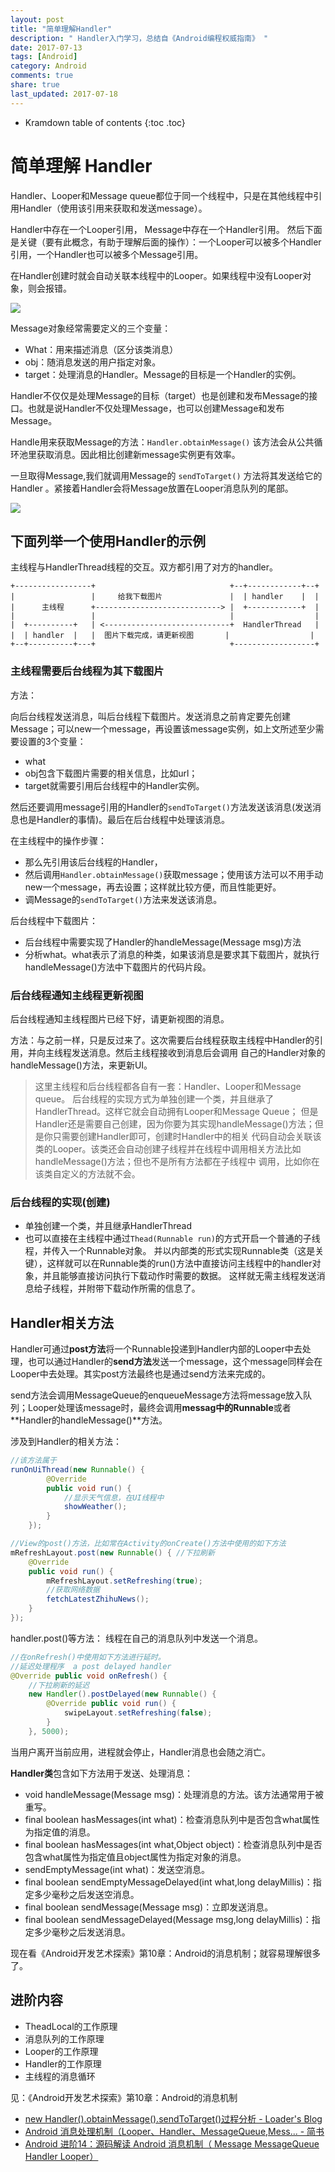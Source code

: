 ```yaml
---
layout: post
title: "简单理解Handler"
description: " Handler入门学习，总结自《Android编程权威指南》 "
date: 2017-07-13
tags: [Android]
category: Android
comments: true
share: true
last_updated: 2017-07-18
---
```




* Kramdown table of contents
{:toc .toc}



# 简单理解 Handler

Handler、Looper和Message queue都位于同一个线程中，只是在其他线程中引用Handler（使用该引用来获取和发送message）。

Handler中存在一个Looper引用， Message中存在一个Handler引用。
然后下面是关键（要有此概念，有助于理解后面的操作）：一个Looper可以被多个Handler引用，一个Handler也可以被多个Message引用。

在Handler创建时就会自动关联本线程中的Looper。如果线程中没有Looper对象，则会报错。

![](https://faner.gitlab.io/assets/images/post-images/Message-Handler-Looper.png)


Message对象经常需要定义的三个变量：

- What：用来描述消息（区分该类消息）
- obj：随消息发送的用户指定对象。
- target：处理消息的Handler。Message的目标是一个Handler的实例。


Handler不仅仅是处理Message的目标（target）也是创建和发布Message的接口。也就是说Handler不仅处理Message，也可以创建Message和发布Message。

Handle用来获取Message的方法：`Handler.obtainMessage()` 该方法会从公共循环池里获取消息。因此相比创建新message实例更有效率。

一旦取得Message,我们就调用Message的 `sendToTarget()` 方法将其发送给它的 Handler 。紧接着Handler会将Message放置在Looper消息队列的尾部。



![](https://faner.gitlab.io/assets/images/post-images/create_and_send_Message.png)


## 下面列举一个使用Handler的示例

主线程与HandlerThread线程的交互。双方都引用了对方的handler。

```
+-----------------+                              +--+------------+--+
|                 |     给我下载图片               |  | handler    |  |
|      主线程      +----------------------------> |  +------------+  |
|                 |                              |                  |
|  +----------+   | <----------------------------+  HandlerThread   |
|  | handler  |   |  图片下载完成，请更新视图       |                  |
+--+----------+---+                              +------------------+
```

### 主线程需要后台线程为其下载图片

方法：

向后台线程发送消息，叫后台线程下载图片。发送消息之前肯定要先创建Message；可以new一个message，再设置该message实例，如上文所述至少需要设置的3个变量：

* what
* obj包含下载图片需要的相关信息，比如url；
* target就需要引用后台线程中的Handler实例。

然后还要调用message引用的Handler的`sendToTarget()`方法发送该消息(发送消息也是Handler的事情)。最后在后台线程中处理该消息。


在主线程中的操作步骤：

- 那么先引用该后台线程的Handler，
- 然后调用`Handler.obtainMessage()`获取message；使用该方法可以不用手动new一个message，再去设置；这样就比较方便，而且性能更好。
- 调Message的`sendToTarget()`方法来发送该消息。


后台线程中下载图片：

- 后台线程中需要实现了Handler的handleMessage(Message msg)方法
- 分析what。what表示了消息的种类，如果该消息是要求其下载图片，就执行handleMessage()方法中下载图片的代码片段。



### 后台线程通知主线程更新视图

后台线程通知主线程图片已经下好，请更新视图的消息。

方法：与之前一样，只是反过来了。这次需要后台线程获取主线程中Handler的引用，并向主线程发送消息。然后主线程接收到消息后会调用
自己的Handler对象的handleMessage()方法，来更新UI。


> 这里主线程和后台线程都各自有一套：Handler、Looper和Message queue。
> 后台线程的实现方式为单独创建一个类，并且继承了HandlerThread。这样它就会自动拥有Looper和Message Queue；
> 但是Handler还是需要自己创建，因为你要为其实现handleMessage()方法；但是你只需要创建Handler即可，创建时Handler中的相关
> 代码自动会关联该类的Looper。该类还会自动创建子线程并在线程中调用相关方法比如handleMessage()方法；但也不是所有方法都在子线程中
> 调用，比如你在该类自定义的方法就不会。



### 后台线程的实现(创建)

- 单独创建一个类，并且继承HandlerThread
- 也可以直接在主线程中通过`Thead(Runnable run)`的方式开启一个普通的子线程，并传入一个Runnable对象。
  并以内部类的形式实现Runnable类（这是关键），这样就可以在Runnable类的run()方法中直接访问主线程中的handler对象，并且能够直接访问执行下载动作时需要的数据。
  这样就无需主线程发送消息给子线程，并附带下载动作所需的信息了。



## Handler相关方法

Handler可通过**post方法**将一个Runnable投递到Handler内部的Looper中去处理，也可以通过Handler的**send方法**发送一个message，这个message同样会在Looper中去处理。其实post方法最终也是通过send方法来完成的。

send方法会调用MessageQueue的enqueueMessage方法将message放入队列；Looper处理该message时，最终会调用**messag中的Runnable**或者**Handler的handleMessage()**方法。


涉及到Handler的相关方法：
```java
//该方法属于
runOnUiThread(new Runnable() {
        @Override
        public void run() {
            //显示天气信息，在UI线程中
            showWeather();
        }
    });
```

```java
//View的post()方法，比如常在Activity的onCreate()方法中使用的如下方法
mRefreshLayout.post(new Runnable() { //下拉刷新
    @Override
    public void run() {
        mRefreshLayout.setRefreshing(true);
        //获取网络数据
        fetchLatestZhihuNews();
    }
});
```

handler.post()等方法： 线程在自己的消息队列中发送一个消息。
```java
//在onRefresh()中使用如下方法进行延时。
//延迟处理程序  a post delayed handler
@Override public void onRefresh() {
    //下拉刷新的延迟
    new Handler().postDelayed(new Runnable() {
        @Override public void run() {
            swipeLayout.setRefreshing(false);
        }
    }, 5000);
```


当用户离开当前应用，进程就会停止，Handler消息也会随之消亡。



**Handler类**包含如下方法用于发送、处理消息：

- void handleMessage(Message msg)：处理消息的方法。该方法通常用于被重写。
- final boolean  hasMessages(int what)：检查消息队列中是否包含what属性为指定值的消息。
- final boolean  hasMessages(int what,Object object)：检查消息队列中是否包含what属性为指定值且object属性为指定对象的消息。
- sendEmptyMessage(int what)：发送空消息。
- final boolean sendEmptyMessageDelayed(int what,long delayMillis)：指定多少毫秒之后发送空消息。
- final boolean sendMessage(Message msg)：立即发送消息。
- final boolean sendMessageDelayed(Message msg,long delayMillis)：指定多少毫秒之后发送消息。



现在看《Android开发艺术探索》第10章：Android的消息机制；就容易理解很多了。

## 进阶内容

* TheadLocal的工作原理
* 消息队列的工作原理
* Looper的工作原理
* Handler的工作原理
* 主线程的消息循环


见：《Android开发艺术探索》第10章：Android的消息机制

* [new Handler().obtainMessage().sendToTarget()过程分析 - Loader's Blog](http://blog.csdn.net/qibin0506/article/details/44754151 "new Handler().obtainMessage().sendToTarget()过程分析 - Loader's Blog - CSDN博客")
* [Android 消息处理机制（Looper、Handler、MessageQueue,Mess... - 简书](http://www.jianshu.com/p/02962454adf7 "Android 消息处理机制（Looper、Handler、MessageQueue,Mess... - 简书")
* [Android 进阶14：源码解读 Android 消息机制（ Message MessageQueue Handler Looper）](http://blog.csdn.net/u011240877/article/details/72892321 "Android 进阶14：源码解读 Android 消息机制（ Message MessageQueue Handler Looper） - 张拭心的博客 shixinzhang - CSDN博客")